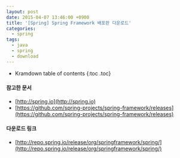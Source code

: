 ```yaml
---
layout: post
date: 2015-04-07 13:46:00 +0900
title: '[Spring] Spring Framework 배포판 다운로드'
categories:
  - spring
tags:
  - java
  - spring
  - download
---
```


* Kramdown table of contents
{:toc .toc}

#### 참고한 문서

- [http://spring.io](http://spring.io)
- [https://github.com/spring-projects/spring-framework/releases](https://github.com/spring-projects/spring-framework/releases)

#### 다운로드 링크

- [http://repo.spring.io/release/org/springframework/spring/](http://repo.spring.io/release/org/springframework/spring/)
